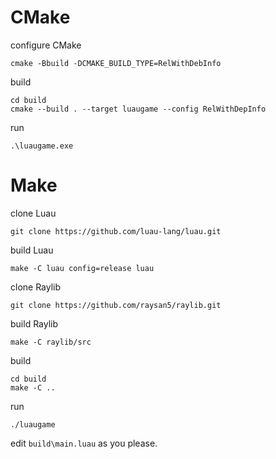 # CMake
configure CMake
```
cmake -Bbuild -DCMAKE_BUILD_TYPE=RelWithDebInfo
```
build
```
cd build 
cmake --build . --target luaugame --config RelWithDepInfo
```
run
```
.\luaugame.exe
```
# Make
clone Luau
```
git clone https://github.com/luau-lang/luau.git
```
build Luau 
```
make -C luau config=release luau
```
clone Raylib
```
git clone https://github.com/raysan5/raylib.git
```
build Raylib
```
make -C raylib/src
```
build
```
cd build
make -C ..
```
run
```
./luaugame
```
edit ```build\main.luau``` as you please.
